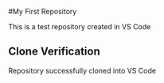 #My First Repository

This is a test repository created in VS Code

## Clone Verification

Repository successfully cloned into VS Code